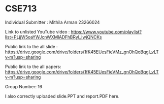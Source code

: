 # CSE713
Individual Submitter :
Mithila Arman
23266024

Link to unlisted YouTube video :
https://www.youtube.com/playlist?list=PLjjW5oaYWJcnWXMlADFhBRyI_iwjQNCKs


Public link to the all slide :
https://drive.google.com/drive/folders/1fK45EUesFieVMz_gnOhQoBqgI_vLTv-m?usp=sharing



Public link to the all papers:
https://drive.google.com/drive/folders/1fK45EUesFieVMz_gnOhQoBqgI_vLTv-m?usp=sharing


Group Number:
16


I also correctly uploaded slide.PPT and report.PDF here.
